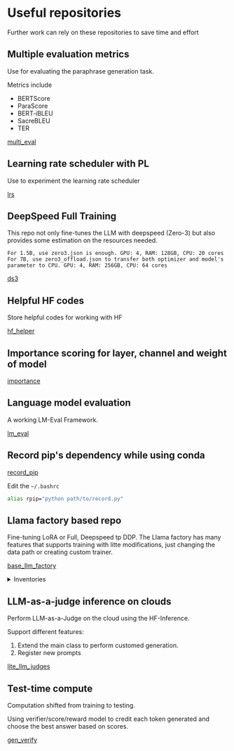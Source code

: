 # Useful repositories

Further work can rely on these repositories to save time and effort

## Multiple evaluation metrics

Use for evaluating the paraphrase generation task.

Metrics include
- BERTScore
- ParaScore
- BERT-iBLEU
- SacreBLEU
- TER

[multi_eval](https://github.com/TokisakiKurumi2001/multi_eval)

## Learning rate scheduler with PL

Use to experiment the learning rate scheduler

[lrs](https://github.com/TokisakiKurumi2001/LRS)

## DeepSpeed Full Training

This repo not only fine-tunes the LLM with deepspeed (Zero-3) but also provides some estimation on the resources needed.

```text
For 1.5B, use zero3.json is enough. GPU: 4, RAM: 128GB, CPU: 20 cores
For 7B, use zero3_offload.json to transfer both optimizer and model's parameter to CPU. GPU: 4, RAM: 256GB, CPU: 64 cores
```

[ds3](https://github.com/TokisakiKurumi2001/ds3)

## Helpful HF codes

Store helpful codes for working with HF

[hf_helper](https://github.com/TokisakiKurumi2001/hf_helper)

## Importance scoring for layer, channel and weight of model

[importance](https://github.com/TokisakiKurumi2001/importance)

## Language model evaluation

A working LM-Eval Framework.

[lm_eval](https://github.com/TokisakiKurumi2001/lm_eval)

## Record pip's dependency while using conda

[record_pip](https://github.com/TokisakiKurumi2001/record_pip)

Edit the `~/.bashrc`
```bash
alias rpip="python path/to/record.py"
```

## Llama factory based repo

Fine-tuning LoRA or Full, Deepspeed tp DDP. The Llama factory has many features that supports training with litte modifications, just changing the data path or creating custom trainer.

[base_llm_factory](https://github.com/TokisakiKurumi2001/base-llm-factory)

<details>
  <summary>Inventories</summary>
  
  - [OREO](https://github.com/TokisakiKurumi2001/oreo_llm_factory)
  - [GKD & GRPO](https://github.com/TokisakiKurumi2001/grpo_llm_factory)
  - [MeZO](https://github.com/TokisakiKurumi2001/mezo_llm_factory)

</details>

## LLM-as-a-judge inference on clouds

Perform LLM-as-a-Judge on the cloud using the HF-Inference.

Support different features:
1. Extend the main class to perform customed generation.
2. Register new prompts

[lite_llm_judges](https://github.com/TokisakiKurumi2001/judges)

## Test-time compute

Computation shifted from training to testing.

Using verifier/score/reward model to credit each token generated and choose the best answer based on scores.

[gen_verify](https://github.com/TokisakiKurumi2001/gen_verify)
